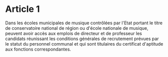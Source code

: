 # Article 1

Dans les écoles municipales de musique contrôlées par l'Etat portant le titre de conservatoire national de région ou d'école nationale de musique, peuvent avoir accès aux emplois de directeur et de professeur les candidats réunissant les conditions générales de recrutement prévues par le statut du personnel communal et qui sont titulaires du certificat d'aptitude aux fonctions correspondantes.
